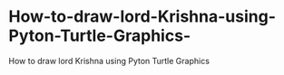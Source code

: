 # How-to-draw-lord-Krishna-using-Pyton-Turtle-Graphics-
How to draw lord Krishna using Pyton Turtle Graphics 
